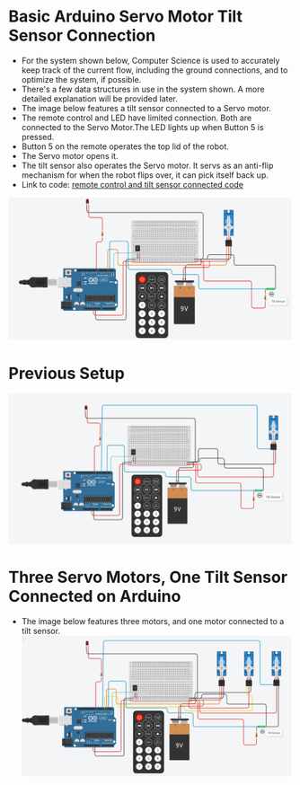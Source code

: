 # Basic Arduino Servo Motor Tilt Sensor Connection

- For the system shown below, Computer Science is used to accurately keep track of the current flow, including the ground connections, and to optimize the system, if possible.
- There's a few data structures in use in the system shown. A more detailed explanation will be provided later. 
- The image below features a tilt sensor connected to a Servo motor.
- The remote control and LED have limited connection. Both are connected to the Servo Motor.The LED lights up when Button 5 is pressed.
- Button 5 on the remote operates the top lid of the robot.
- The Servo motor opens it.
- The tilt sensor also operates the Servo motor. It servs as an anti-flip mechanism for when the robot flips over, it can pick itself back up.
- Link to code: [remote control and tilt sensor connected code](https://github.com/edorejel/robotics/blob/main/basic_arduino_servo_tilt_sensor_connection/tilt_sensor_and_remote_control_arduino.cpp)

![tilt sensor servo motor](https://github.com/edorejel/robotics/blob/main/basic_arduino_servo_tilt_sensor_connection/Screenshot%202024-11-28%20001901.png)

# Previous Setup
![tilt sensor servo motor](https://github.com/edorejel/robotics/blob/main/basic_arduino_servo_tilt_sensor_connection/Screenshot%202024-11-27%20225420.png)


# Three Servo Motors, One Tilt Sensor Connected on Arduino
- The image below features three motors, and one motor connected to a tilt sensor.
![tilt sensor 3 motors](https://github.com/edorejel/robotics/blob/main/basic_arduino_servo_tilt_sensor_connection/Screenshot%202024-11-27%20223352.png)


  
